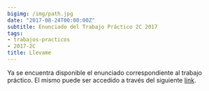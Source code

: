 ```yaml
---
bigimg: /img/path.jpg
date: "2017-08-24T00:00:00Z"
subtitle: Enunciado del Trabajo Práctico 2C 2017
tags:
- trabajos-practicos
- 2017-2C
title: Llevame
---
```


Ya se encuentra disponible el enunciado correspondiente al trabajo práctico. El mismo puede ser accedido a través del siguiente [link](https://github.com/taller-de-programacion-2/taller-de-programacion-2.github.io/tree/master/trabajo-practico/enunciados/2017/2/llevame.md).
